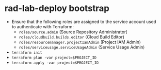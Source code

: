 # rad-lab-deploy bootstrap

- Ensure that the following roles are assigned to the service account used to authenticate with Terraform:
    - `roles/source.admin` (Source Repository Administrator)
    - `roles/cloudbuild.builds.editor` (Cloud Build Editor)
    - `roles/resourcemanager.projectIamAdmin` (Project IAM Admin)
    - `roles/serviceusage.serviceUsageAdmin` (Service Usage Admin)
- `terraform init`
- `terraform plan -var project=$PROJECT_ID`
- `terraform apply -var project=$PROJECT_ID`

